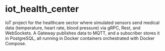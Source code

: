 # iot_health_center
IoT project for the healthcare sector where simulated sensors send medical data (temperature, heart rate, blood pressure) via gRPC, Rest, and WebSockets. A Gateway publishes data to MQTT, and a subscriber stores it in PostgreSQL, all running in Docker containers orchestrated with Docker Compose.
